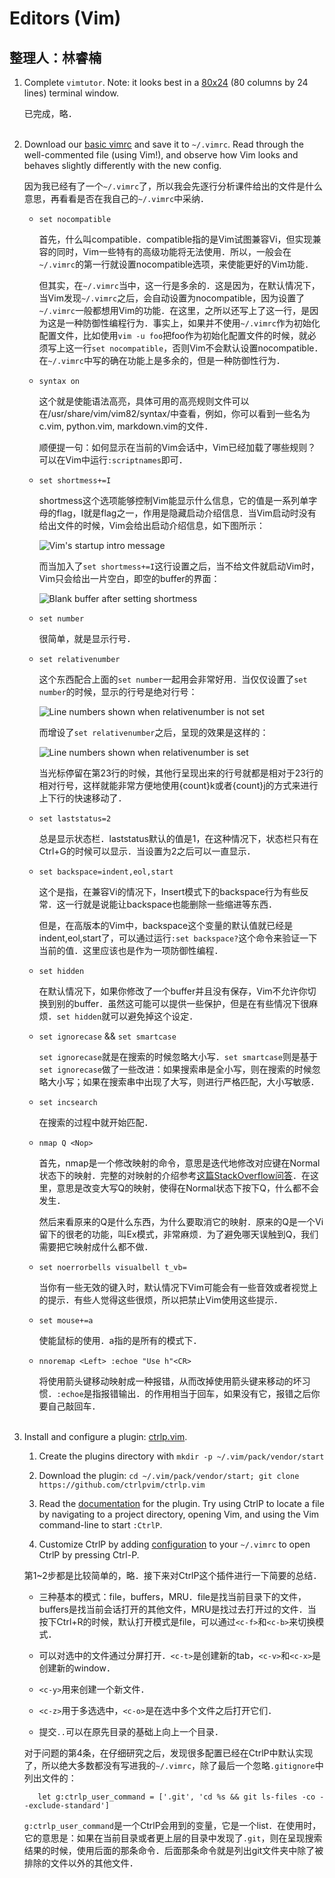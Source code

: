 # Editors (Vim)

## 整理人：林睿楠

1. Complete `vimtutor`. Note: it looks best in a [80x24][1] (80 columns by 24 lines) terminal window.

	[1]: <https://en.wikipedia.org/wiki/VT100> "VT100"

	已完成，略．<br><br>
	
2. Download our [basic vimrc][2] and save it to `~/.vimrc`. Read through the well-commented file (using Vim!), and observe how Vim looks and behaves slightly differently with the new config.

	[2]: <https://missing.csail.mit.edu/2020/files/vimrc> "basic vimrc file"

	因为我已经有了一个`~/.vimrc`了，所以我会先逐行分析课件给出的文件是什么意思，再看看是否在我自己的`~/.vimrc`中采纳．

	- `set nocompatible`

		首先，什么叫compatible．compatible指的是Vim试图兼容Vi，但实现兼容的同时，Vim一些特有的高级功能将无法使用．所以，一般会在`~/.vimrc`的第一行就设置nocompatible选项，来使能更好的Vim功能．

		但其实，在`~/.vimrc`当中，这一行是多余的．这是因为，在默认情况下，当Vim发现`~/.vimrc`之后，会自动设置为nocompatible，因为设置了`~/.vimrc`一般都想用Vim的功能．在这里，之所以还写上了这一行，是因为这是一种防御性编程行为．事实上，如果并不使用`~/.vimrc`作为初始化配置文件，比如使用`vim -u foo`把foo作为初始化配置文件的时候，就必须写上这一行`set nocompatible`，否则Vim不会默认设置nocompatible．在`~/.vimrc`中写的确在功能上是多余的，但是一种防御性行为．

	- `syntax on`

		这个就是使能语法高亮，具体可用的高亮规则文件可以在/usr/share/vim/vim82/syntax/中查看，例如，你可以看到一些名为c.vim, python.vim, markdown.vim的文件．

		顺便提一句：如何显示在当前的Vim会话中，Vim已经加载了哪些规则？可以在Vim中运行`:scriptnames`即可．

	- `set shortmess+=I`

		shortmess这个选项能够控制Vim能显示什么信息，它的值是一系列单字母的flag，I就是flag之一，作用是隐藏启动介绍信息．当Vim启动时没有给出文件的时候，Vim会给出启动介绍信息，如下图所示：

		![Vim's startup intro message](./vim-startup-intro-message.png "Vim's startup intro message")

		而当加入了`set shortmess+=I`这行设置之后，当不给文件就启动Vim时，Vim只会给出一片空白，即空的buffer的界面：

		![Blank buffer after setting shortmess](./blank-buffer.png "Blank buffer after setting shortmess")

	- `set number`

		很简单，就是显示行号．

	- `set relativenumber`

		这个东西配合上面的`set number`一起用会非常好用．当仅仅设置了`set number`的时候，显示的行号是绝对行号：

		![Line numbers shown when relativenumber is not set](./absolute-line-number.png "When relativenumber is not set")

		而增设了`set relativenumber`之后，呈现的效果是这样的：

		![Line numbers shown when relativenumber is set](./relative-line-number.png "When relativenumber is set")

		当光标停留在第23行的时候，其他行呈现出来的行号就都是相对于23行的相对行号，这样就能非常方便地使用{count}k或者{count}j的方式来进行上下行的快速移动了．

	- `set laststatus=2`

		总是显示状态栏．laststatus默认的值是1，在这种情况下，状态栏只有在Ctrl+G的时候可以显示．当设置为2之后可以一直显示．

	- `set backspace=indent,eol,start`

		这个是指，在兼容Vi的情况下，Insert模式下的backspace行为有些反常．这一行就是说能让backspace也能删除一些缩进等东西．

		但是，在高版本的Vim中，backspace这个变量的默认值就已经是indent,eol,start了，可以通过运行`:set backspace?`这个命令来验证一下当前的值．这里应该也是作为一项防御性编程．

	- `set hidden`

		在默认情况下，如果你修改了一个buffer并且没有保存，Vim不允许你切换到别的buffer．虽然这可能可以提供一些保护，但是在有些情况下很麻烦．`set hidden`就可以避免掉这个设定．

	- `set ignorecase` && `set smartcase`

		`set ignorecase`就是在搜索的时候忽略大小写．`set smartcase`则是基于`set ignorecase`做了一些改进：如果搜索串是全小写，则在搜索的时候忽略大小写；如果在搜索串中出现了大写，则进行严格匹配，大小写敏感．

	- `set incsearch`

		在搜索的过程中就开始匹配．

	- `nmap Q <Nop>`

		首先，nmap是一个修改映射的命令，意思是迭代地修改对应键在Normal状态下的映射．完整的对映射的介绍参考[这篇StackOverflow问答][3]．在这里，意思是改变大写Q的映射，使得在Normal状态下按下Q，什么都不会发生．

		[3]: <https://stackoverflow.com/questions/3776117/what-is-the-difference-between-the-remap-noremap-nnoremap-and-vnoremap-mapping> "Introduction to different vim mapping commands"

		然后来看原来的Q是什么东西，为什么要取消它的映射．原来的Q是一个Vi留下的很老的功能，叫Ex模式，非常麻烦．为了避免哪天误触到Q，我们需要把它映射成什么都不做．

	- `set noerrorbells visualbell t_vb=`

		当你有一些无效的键入时，默认情况下Vim可能会有一些音效或者视觉上的提示．有些人觉得这些很烦，所以把禁止Vim使用这些提示．

	- `set mouse+=a`

		使能鼠标的使用．a指的是所有的模式下．

	- `nnoremap <Left> :echoe "Use h"<CR>`

		将使用箭头键移动映射成一种报错，从而改掉使用箭头键来移动的坏习惯．`:echoe`是指报错输出．<CR>的作用相当于回车，如果没有它，报错之后你要自己敲回车．<br><br>

3. Install and configure a plugin: [ctrlp.vim][4].

	[4]: <https://github.com/ctrlpvim/ctrlp.vim> "ctrlp.vim"

	1. Create the plugins directory with `mkdir -p ~/.vim/pack/vendor/start`

	2. Download the plugin: `cd ~/.vim/pack/vendor/start; git clone https://github.com/ctrlpvim/ctrlp.vim`

	3. Read the [documentation][5] for the plugin. Try using CtrlP to locate a file by navigating to a project directory, opening Vim, and using the Vim command-line to start `:CtrlP`.

		[5]: <https://github.com/ctrlpvim/ctrlp.vim/blob/master/readme.md> "ctrlp documentation"

	4. Customize CtrlP by adding [configuration][6] to your `~/.vimrc` to open CtrlP by pressing Ctrl-P.

		[6]: <https://github.com/ctrlpvim/ctrlp.vim/blob/master/readme.md#basic-options> "ctrlp configuration added to ~/.vimrc"

	第1~2步都是比较简单的，略．接下来对CtrlP这个插件进行一下简要的总结．

	- 三种基本的模式：file，buffers，MRU．file是找当前目录下的文件，buffers是找当前会话打开的其他文件，MRU是找过去打开过的文件．当按下Ctrl+R的时候，默认打开模式是file，可以通过`<c-f>`和`<c-b>`来切换模式．

	- 可以对选中的文件通过分屏打开．`<c-t>`是创建新的tab，`<c-v>`和`<c-x>`是创建新的window．

	- `<c-y>`用来创建一个新文件．

	- `<c-z>`用于多选选中，`<c-o>`是在选中多个文件之后打开它们．

	- 提交`..`可以在原先目录的基础上向上一个目录．

	对于问题的第4条，在仔细研究之后，发现很多配置已经在CtrlP中默认实现了，所以绝大多数都没有写进我的`~/.vimrc`，除了最后一个忽略`.gitignore`中列出文件的：

		  let g:ctrlp_user_command = ['.git', 'cd %s && git ls-files -co --exclude-standard']

	`g:ctrlp_user_command`是一个CtrlP会用到的变量，它是一个list．在使用时，它的意思是：如果在当前目录或者更上层的目录中发现了`.git`，则在呈现搜索结果的时候，使用后面的那条命令．后面那条命令就是列出git文件夹中除了被排除的文件以外的其他文件．
